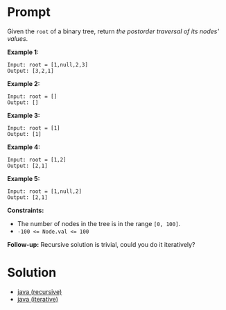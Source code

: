 # Prompt
Given the `root` of a binary tree, return _the postorder traversal of its nodes' values_.

**Example 1:**
```
Input: root = [1,null,2,3]
Output: [3,2,1]
```

**Example 2:**
```
Input: root = []
Output: []
```

**Example 3:**
```
Input: root = [1]
Output: [1]
```

**Example 4:**
```
Input: root = [1,2]
Output: [2,1]
```

**Example 5:**
```
Input: root = [1,null,2]
Output: [2,1]
```

**Constraints:**
* The number of nodes in the tree is in the range `[0, 100]`.
* `-100 <= Node.val <= 100`

**Follow-up:** Recursive solution is trivial, could you do it iteratively?

# Solution
* [java (recursive)](binary_tree_postorder_traversal_recursive.java)
* [java (iterative)](binary_tree_postorder_traversal_iterative.java)

